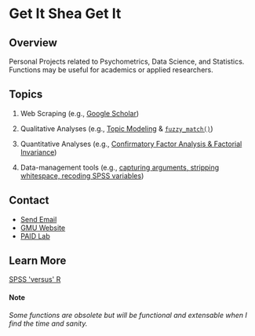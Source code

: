 # Get It Shea Get It


## Overview
Personal Projects related to Psychometrics, Data Science, and Statistics. Functions may be useful for academics or applied researchers.

## Topics
1. Web Scraping (e.g., [Google Scholar](https://raw.githubusercontent.com/Shea-Fyffe/GitItSheaGitIt/master/scraping_scholar_functions.R))

1. Qualitative Analyses (e.g., [Topic Modeling](https://raw.githubusercontent.com/Shea-Fyffe/GitItSheaGitIt/master/topic_models_example.R) & [`fuzzy_match()`](https://raw.githubusercontent.com/Shea-Fyffe/GitItSheaGitIt/master/grad_cafe_functions.R))

1. Quantitative Analyses (e.g., [Confirmatory Factor Analysis & Factorial Invariance](https://raw.githubusercontent.com/Shea-Fyffe/GitItSheaGitIt/master/measurement_invariance_functions.R))

1. Data-management tools (e.g., [capturing arguments, stripping whitespace, recoding SPSS variables](https://raw.githubusercontent.com/Shea-Fyffe/GitItSheaGitIt/master/utility_functions.R))

## Contact
* [Send Email](shea.fyffe@gmail.com)
* [GMU Website](https://psychology.gmu.edu/people/sfyffe)
* [PAID Lab](https://sites.google.com/view/paid-lab/home)

## Learn More

[SPSS 'versus' R](https://drive.google.com/file/d/0B_eHxiBl_mO0NFlQS0RnMHhqYXFPWWo5SkZ2WUU4aUIxQnVr/view?usp=sharing)

#### Note

*Some functions are obsolete but will be functional and extensable when I find the time and sanity.*